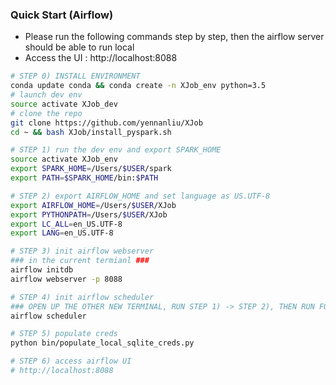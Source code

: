 ### Quick Start (Airflow)

- Please run the following commands step by step, then the airflow server should be able to run local
- Access the UI : http://localhost:8088  


```bash
# STEP 0) INSTALL ENVIRONMENT
conda update conda && conda create -n XJob_env python=3.5 
# launch dev env 
source activate XJob_dev
# clone the repo
git clone https://github.com/yennanliu/XJob 
cd ~ && bash XJob/install_pyspark.sh 

# STEP 1) run the dev env and export SPARK_HOME
source activate XJob_env
export SPARK_HOME=/Users/$USER/spark
export PATH=$SPARK_HOME/bin:$PATH

# STEP 2) export AIRFLOW_HOME and set language as US.UTF-8 
export AIRFLOW_HOME=/Users/$USER/XJob
export PYTHONPATH=/Users/$USER/XJob
export LC_ALL=en_US.UTF-8
export LANG=en_US.UTF-8

# STEP 3) init airflow webserver
### in the current termianl ###
airflow initdb
airflow webserver -p 8088

# STEP 4) init airflow scheduler
### OPEN UP THE OTHER NEW TERMINAL, RUN STEP 1) -> STEP 2), THEN RUN FOLLOWING COMMAND ### 
airflow scheduler

# STEP 5) populate creds 
python bin/populate_local_sqlite_creds.py

# STEP 6) access airflow UI
# http://localhost:8088
```
